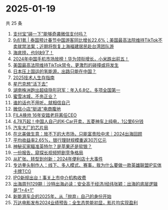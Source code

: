 # 2025-01-19

共 25 条

<!-- BEGIN 36KR -->
<!-- 最后更新时间 2025-01-19 00:15:37 +0800 -->
1. [支付宝“碰一下”能够奇袭微信支付吗？](https://36kr.com/p/3115349943553544)
1. [9点1氪 | 泰国预计春节中国游客同比增长22.6%；美国最高法院维持TikTok不卖就禁法案；近期将恢复上海福建居民赴台湾团队游](https://36kr.com/p/3127034115577864)
1. [海底捞，也9块9了！](https://36kr.com/p/3126811223513093)
1. [2024年中国手机市场放榜！华为领衔增长，小米跌出前五！](https://36kr.com/p/3127018172743433)
1. [美国最高法院维持TikTok禁令，更激烈的碰撞或将发生](https://36kr.com/p/3127432198946311)
1. [日本压上国运的氢能源，出路只能在中国？](https://36kr.com/p/3126771439606025)
1. [2025技术人生存指南](https://36kr.com/p/3105259345612551)
1. [星巴克想“活下去”](https://36kr.com/p/3126761862519046)
1. [湖南株洲跑出超级隐形冠军：年入6.8亿，多项全国第一](https://36kr.com/p/3126811507693570)
1. [蜜雪冰城，不务正业？](https://36kr.com/p/3127005671889155)
1. [谁的话也不用听，就相信自己](https://36kr.com/p/3126771702782208)
1. [微信小店“挺进”电商腹地](https://36kr.com/p/3126912261036288)
1. [FILA换帅 16年安踏老将离任CEO](https://36kr.com/p/3126906609899523)
1. [4.78万起！中国人自己的K-Car开卖，五菱神车上纯电，1公里6分钱](https://36kr.com/p/3126808349382663)
1. [汽车大厂的芯片局](https://36kr.com/p/3127592631638280)
1. [在北美做生意：放不下的大市场，只能富贵险中求｜2024出海回顾](https://36kr.com/p/3127610975426823)
1. [平均收益率2.65%，银行理财规模重返30万亿元](https://36kr.com/p/3126886893476097)
1. [神秘买家瞄准英特尔？是苹果还是软银？](https://36kr.com/p/3127574598024708)
1. [一份报告，窥探长视频短剧竞争格局](https://36kr.com/p/3126890462435592)
1. [从扩张、转型到创新：2024年便利店十大事件](https://36kr.com/p/3127637211420677)
1. [专访拳头制作人：线下、多人模式、赛事，我为什么要做一款英雄联盟IP实体卡牌TCG](https://36kr.com/p/3126864521041924)
1. [IPO新规出台！事关上市中介机构收费](https://36kr.com/p/3126817760198151)
1. [出海周刊129期｜沙特出海必读：安全高于经济/经纬张颖：出海的底层逻辑是“1+4+1”](https://36kr.com/p/3126589632387076)
1. [新能源车企的2025年，从「抛弃」自己的身份开始](https://36kr.com/p/3126927727695881)
1. [万达电影发布2024业绩预告：全生态势能初显，影片均实现盈利](https://36kr.com/p/3128360555763721)
<!-- END 36KR -->